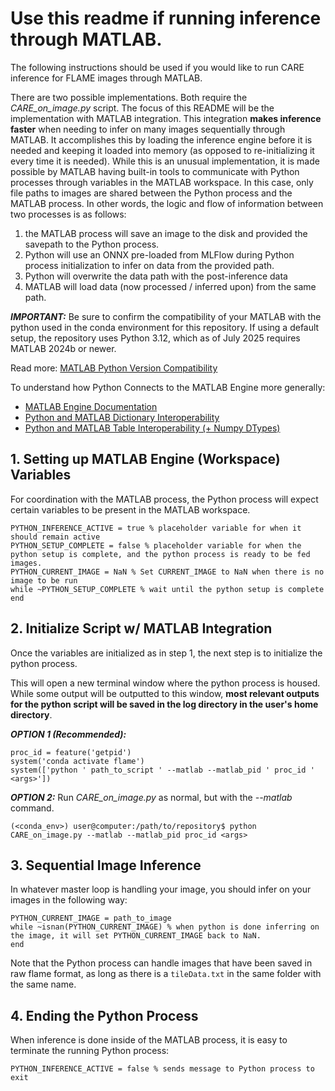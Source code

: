 # Use this readme if running inference through MATLAB.

The following instructions should be used if you would like to run CARE inference for FLAME images through
MATLAB.

There are two possible implementations. Both require the *CARE_on_image.py* script. The focus of this README
will be the implementation with MATLAB integration. This integration **makes inference faster** when needing
to infer on many images sequentially through MATLAB. It accomplishes this by loading the inference engine
before it is needed and keeping it loaded into memory (as opposed to re-initializing it every time it is 
needed). While this is an unusual implementation, it is made possible by MATLAB having built-in tools
to communicate with Python processes through variables in the MATLAB workspace. In this case, only file
paths to images are shared between the Python process and the MATLAB process. In other words, the logic and flow
of information between two processes is as follows:
1. the MATLAB process will save an image to the disk and provided the savepath to the Python process.
2. Python will use an ONNX pre-loaded from MLFlow during Python process initialization to infer on data from the provided path.
3. Python will overwrite the data path with the post-inference data
4. MATLAB will load data (now processed / inferred upon) from the same path.

***IMPORTANT:*** Be sure to confirm the compatibility of your MATLAB with the python used in the conda environment
for this repository. If using a default setup, the repository uses Python 3.12, which as of July 2025 requires
MATLAB 2024b or newer.

Read more: [MATLAB Python Version Compatibility](https://www.mathworks.com/support/requirements/python-compatibility.html)

To understand how Python Connects to the MATLAB Engine more generally:
 - [MATLAB Engine Documentation](https://www.mathworks.com/help/matlab/matlab_external/connect-python-to-running-matlab-session.html)
 - [Python and MATLAB Dictionary Interoperability](https://www.mathworks.com/help/matlab/matlab_external/use-matlab-dictionaries-in-python.html)
 - [Python and MATLAB Table Interoperability (+ Numpy DTypes)](https://www.mathworks.com/help/matlab/matlab_external/use-matlab-tables-and-timetables-in-python.html)


## 1. Setting up MATLAB Engine (Workspace) Variables
For coordination with the MATLAB process, the Python process will expect certain variables to be present in
the MATLAB workspace.

```
PYTHON_INFERENCE_ACTIVE = true % placeholder variable for when it should remain active
PYTHON_SETUP_COMPLETE = false % placeholder variable for when the python setup is complete, and the python process is ready to be fed images.
PYTHON_CURRENT_IMAGE = NaN % Set CURRENT_IMAGE to NaN when there is no image to be run
while ~PYTHON_SETUP_COMPLETE % wait until the python setup is complete
end
```

## 2. Initialize Script w/ MATLAB Integration
Once the variables are initialized as in step 1, the next step is to initialize the python process.

This will open a new terminal window where the python process is housed. While some output will
be outputted to this window, **most relevant outputs for the python script will be saved in the log directory in the user's home directory**.

***OPTION 1 (Recommended):***
```
proc_id = feature('getpid')
system('conda activate flame')
system(['python ' path_to_script ' --matlab --matlab_pid ' proc_id ' <args>'])
```

***OPTION 2:***
Run *CARE_on_image.py* as normal, but with the *--matlab* command.
```
(<conda_env>) user@computer:/path/to/repository$ python CARE_on_image.py --matlab --matlab_pid proc_id <args>
```

## 3. Sequential Image Inference
In whatever master loop is handling your image, you should infer on your images in the following way:

```
PYTHON_CURRENT_IMAGE = path_to_image
while ~isnan(PYTHON_CURRENT_IMAGE) % when python is done inferring on the image, it will set PYTHON_CURRENT_IMAGE back to NaN.
end
```

Note that the Python process can handle images that have been saved in raw flame format, as long as there is a
`tileData.txt` in the same folder with the same name.

## 4. Ending the Python Process
When inference is done inside of the MATLAB process, it is easy to terminate the running Python process:

```
PYTHON_INFERENCE_ACTIVE = false % sends message to Python process to exit
```


